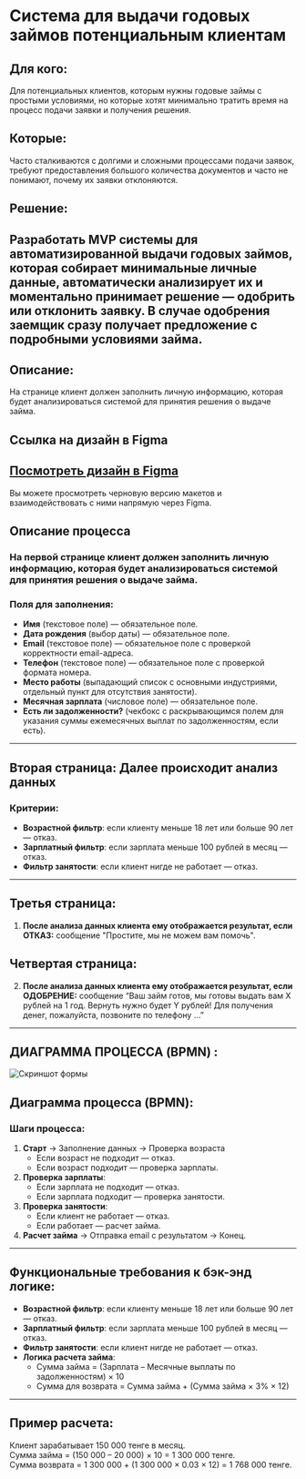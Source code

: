 # Система для выдачи годовых займов потенциальным клиентам
## Для кого:
Для потенциальных клиентов, которым нужны годовые займы с простыми условиями, но которые хотят минимально тратить время на процесс подачи заявки и получения решения.
## Которые:
Часто сталкиваются с долгими и сложными процессами подачи заявок, требуют предоставления большого количества документов и часто не понимают, почему их заявки отклоняются.
## Решение:
Разработать MVP системы для автоматизированной выдачи годовых займов, которая собирает минимальные личные данные, автоматически анализирует их и моментально принимает решение — одобрить или отклонить заявку. В случае одобрения заемщик сразу получает предложение с подробными условиями займа.
---
## Описание:
На странице клиент должен заполнить личную информацию, которая будет анализироваться системой для принятия решения о выдаче займа.
## Ссылка на дизайн в Figma
[Посмотреть дизайн в Figma](https://www.figma.com/design/lWWF4A6XPkIBSAdm4Vskv3/Draft-Version?node-id=0-1&node-type=canvas&t=o7zaCWDjWo08SPhI-0)
---
Вы можете просмотреть черновую версию макетов и взаимодействовать с ними напрямую через Figma.
## Описание процесса
### На первой странице клиент должен заполнить личную информацию, которая будет анализироваться системой для принятия решения о выдаче займа.
### Поля для заполнения:
- **Имя** (текстовое поле) — обязательное поле.
- **Дата рождения** (выбор даты) — обязательное поле.
- **Email** (текстовое поле) — обязательное поле с проверкой корректности email-адреса.
- **Телефон** (текстовое поле) — обязательное поле с проверкой формата номера.
- **Место работы** (выпадающий список с основными индустриями, отдельный пункт для отсутствия занятости).
- **Месячная зарплата** (числовое поле) — обязательное поле.
- **Есть ли задолженности?** (чекбокс с раскрывающимся полем для указания суммы ежемесячных выплат по задолженностям, если есть).
---
## Вторая страница: Далее происходит анализ данных
### Критерии:
- **Возрастной фильтр**: если клиенту меньше 18 лет или больше 90 лет — отказ.
- **Зарплатный фильтр**: если зарплата меньше 100 рублей в месяц — отказ.
- **Фильтр занятости**: если клиент нигде не работает — отказ.
---
## Третья страница:
1. **После анализа данных клиента ему отображается результат, если ОТКАЗ:** сообщение "Простите, мы не можем вам помочь".
## Четвертая страница:
2. **После анализа данных клиента ему отображается результат, если ОДОБРЕНИЕ:** сообщение “Ваш займ готов, мы готовы выдать вам X рублей на 1 год. Вернуть нужно будет Y рублей! Для получения денег, пожалуйста, позвоните по телефону …”
---
## ДИАГРАММА ПРОЦЕССА (BPMN) :
![Скриншот формы](https://github.com/username/repo_name/blob/main/images/form_screenshot.png?raw=true)
## Диаграмма процесса (BPMN):
### Шаги процесса:
1. **Старт** → Заполнение данных → Проверка возраста
   - Если возраст не подходит — отказ.
   - Если возраст подходит — проверка зарплаты.
2. **Проверка зарплаты**:
   - Если зарплата не подходит — отказ.
   - Если зарплата подходит — проверка занятости.
3. **Проверка занятости**:
   - Если клиент не работает — отказ.
   - Если работает — расчет займа.
4. **Расчет займа** → Отправка email с результатом → Конец.
---
## Функциональные требования к бэк-энд логике:
- **Возрастной фильтр**: если клиенту меньше 18 лет или больше 90 лет — отказ.
- **Зарплатный фильтр**: если зарплата меньше 100 рублей в месяц — отказ.
- **Фильтр занятости**: если клиент нигде не работает — отказ.
- **Логика расчета займа**:
    - Сумма займа = (Зарплата – Месячные выплаты по задолженностям) × 10
    - Сумма для возврата = Сумма займа + (Сумма займа × 3% × 12)
---
## Пример расчета:
Клиент зарабатывает 150 000 тенге в месяц.  
Сумма займа = (150 000 – 20 000) × 10 = 1 300 000 тенге.  
Сумма возврата = 1 300 000 + (1 300 000 × 0.03 × 12) = 1 768 000 тенге.


